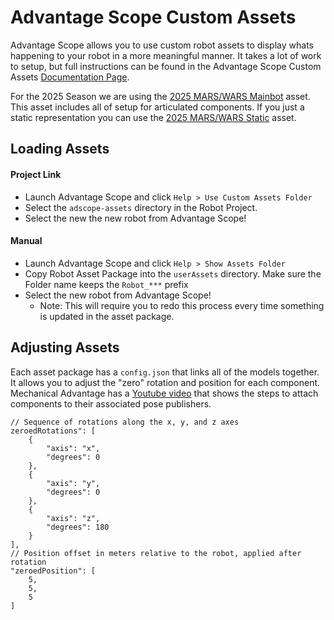 # Advantage Scope Custom Assets
Advantage Scope allows you to use custom robot assets to display whats happening to your robot in a more meaningful manner. It takes a lot of work to setup, but full instructions can be found in the Advantage Scope Custom Assets [Documentation Page](https://docs.advantagescope.org/more-features/custom-assets#overview).

For the 2025 Season we are using the [2025 MARS/WARS Mainbot](/layouts/adscope-assets/Robot_2025_Mainbot/config.json) asset. This asset includes all of setup for articulated components. If you just a static representation you can use the [2025 MARS/WARS Static]() asset.

## Loading Assets
#### Project Link
- Launch Advantage Scope and click `Help > Use Custom Assets Folder`
- Select the `adscope-assets` directory in the Robot Project.
- Select the new the new robot from Advantage Scope!
#### Manual
- Launch Advantage Scope and click `Help > Show Assets Folder`
- Copy Robot Asset Package into the `userAssets` directory. Make sure the Folder name keeps the `Robot_***` prefix
- Select the new robot from Advantage Scope!
    - Note: This will require you to redo this process every time something is updated in the asset package.

## Adjusting Assets
Each asset package has a `config.json` that links all of the models together. It allows you to adjust the "zero" rotation and position for each component. Mechanical Advantage has a [Youtube video](https://www.youtube.com/watch?v=unX1PsPi0VA&t=173s&ab_channel=LittletonRobotics) that shows the steps to attach components to their associated pose publishers. 
```
// Sequence of rotations along the x, y, and z axes
zeroedRotations": [
    {
        "axis": "x",
        "degrees": 0
    },
    {
        "axis": "y",
        "degrees": 0
    },
    {
        "axis": "z",
        "degrees": 180
    }
],
// Position offset in meters relative to the robot, applied after rotation
"zeroedPosition": [
    5,
    5,
    5
]
```
